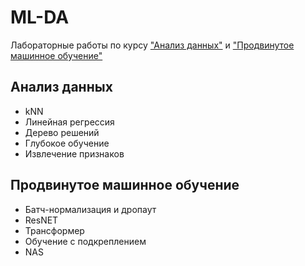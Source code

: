 # ML-DA

Лабораторные работы по курсу ["Анализ данных"](./labs-da) и ["Продвинутое машинное обучение"](./labs-ml)

## Анализ данных

* kNN
* Линейная регрессия
* Дерево решений
* Глубокое обучение
* Извлечение признаков

## Продвинутое машинное обучение

* Батч-нормализация и дропаут
* ResNET
* Трансформер
* Обучение с подкреплением
* NAS